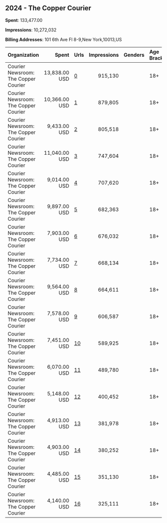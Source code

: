 ## 2024 - The Copper Courier 
**Spent**: 133,477.00

**Impressions**: 10,272,032

**Billing Addresses**: 101 6th Ave Fl 8-9,New York,10013,US

|Organization|Spent|Urls|Impressions|Genders|Age Brackets|Country Codes|
|:---|---:|:---|---:|:---|:---|:---|
|Courier Newsroom: The Copper Courier|13,838.00 USD|[0](https://www.snap.com/political-ads/asset/cd353ed06b6751ac3e2e686a929804d12d652f5da160bf6c13efed9659ec9232?mediaType=mp4)|915,130||18+|united states|
|Courier Newsroom: The Copper Courier|10,366.00 USD|[1](https://www.snap.com/political-ads/asset/ac00cf6737cb298b589ab60c48640fd9ac1525f33881ed091a577258bd3eceb4?mediaType=mp4)|879,805||18+|united states|
|Courier Newsroom: The Copper Courier|9,433.00 USD|[2](https://www.snap.com/political-ads/asset/053959f2663ec557ec0d8d1a7f99726759da382d9310be6bdc31a5f5dd8d1c1d?mediaType=mp4)|805,518||18+|united states|
|Courier Newsroom: The Copper Courier|11,040.00 USD|[3](https://www.snap.com/political-ads/asset/c023648c7648f3aa83b86919741be32c028711d0132404fef91da1e7021d086d?mediaType=mp4)|747,604||18+|united states|
|Courier Newsroom: The Copper Courier|9,014.00 USD|[4](https://www.snap.com/political-ads/asset/8352f10e100f61c9bf34b488a54f8cb4127457aaed8cb158a076b11bc8b4e044?mediaType=mp4)|707,620||18+|united states|
|Courier Newsroom: The Copper Courier|9,897.00 USD|[5](https://www.snap.com/political-ads/asset/4594b9fdd834f9b53faf6f94e1dc035263c1b7292d09b5dda843575d7e2b650e?mediaType=mp4)|682,363||18+|united states|
|Courier Newsroom: The Copper Courier|7,903.00 USD|[6](https://www.snap.com/political-ads/asset/639bc3642c5cd4bc7dc2e51487816e8b1c7da1328b8b150e97f6c340fd856a93?mediaType=mp4)|676,032||18+|united states|
|Courier Newsroom: The Copper Courier|7,734.00 USD|[7](https://www.snap.com/political-ads/asset/94e3e7f78c27d0d1c7ade57c13ff3443ae36eadd4253ca646934ec75e9f0a93c?mediaType=mp4)|668,134||18+|united states|
|Courier Newsroom: The Copper Courier|9,564.00 USD|[8](https://www.snap.com/political-ads/asset/ccc23891f4fdbe54b944711d8644bc86135154531cc8305c17e66487ce7b7f5b?mediaType=mp4)|664,611||18+|united states|
|Courier Newsroom: The Copper Courier|7,578.00 USD|[9](https://www.snap.com/political-ads/asset/36ef4095fc0d1052cbf58e60e87634bf77c053361eb77d0624176061fe3cc8f0?mediaType=mp4)|606,587||18+|united states|
|Courier Newsroom: The Copper Courier|7,451.00 USD|[10](https://www.snap.com/political-ads/asset/375c6557045a39cebf575317c1c4979bab174c30c4847426157d637cf641b853?mediaType=mp4)|589,925||18+|united states|
|Courier Newsroom: The Copper Courier|6,070.00 USD|[11](https://www.snap.com/political-ads/asset/64ebd46d7bf997b95f2096ca1c1cb931e9eb4e85babe7ebc662697ee9fe65fd8?mediaType=mp4)|489,780||18+|united states|
|Courier Newsroom: The Copper Courier|5,148.00 USD|[12](https://www.snap.com/political-ads/asset/f74a39a08c18fffd9b0c635a95a058117068c306dce482c4c44368180e6e3139?mediaType=mp4)|400,452||18+|united states|
|Courier Newsroom: The Copper Courier|4,913.00 USD|[13](https://www.snap.com/political-ads/asset/b115b00098c7ebc9ab66444269068bddf8524c9883a8cb146ea4e891ab27a17b?mediaType=mp4)|381,978||18+|united states|
|Courier Newsroom: The Copper Courier|4,903.00 USD|[14](https://www.snap.com/political-ads/asset/7eef349d8766b753b3b7590f51ddf74077e89c78d21856c9b72cbcdb000f29dd?mediaType=mp4)|380,252||18+|united states|
|Courier Newsroom: The Copper Courier|4,485.00 USD|[15](https://www.snap.com/political-ads/asset/f1725fc896bc8ae5dbb41a574b0b52f18cbc6b5c5ff2b23ac51ea3fc59083fb5?mediaType=mp4)|351,130||18+|united states|
|Courier Newsroom: The Copper Courier|4,140.00 USD|[16](https://www.snap.com/political-ads/asset/adfef4f6f92b39cbaae1f977d7939c06171fe50397a2df0cf799c9d09f345415?mediaType=mp4)|325,111||18+|united states|
